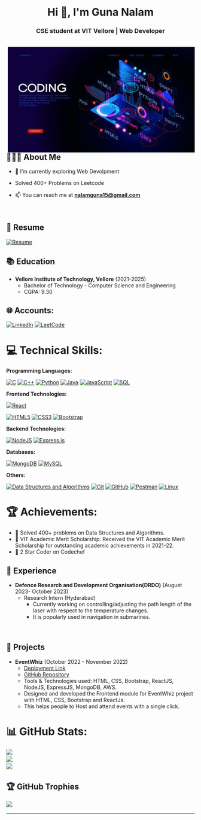 <!--

Here are some ideas to get you started:

- 🔭 I’m currently working on ...
- 🌱 I’m currently learning ...
- 👯 I’m looking to collaborate on ...
- 🤔 I’m looking for help with ...
- 💬 Ask me about ...
- 📫 How to reach me: ...
- 😄 Pronouns: ...
- ⚡ Fun fact: .
-->

<h1 align="center">Hi 👋, I'm Guna Nalam</h1>
<h3 align="center"> CSE student at VIT Vellore | Web Developer</h3>
<br>
<img align="right" alt="Coding" width="500" src="./Image1.jpg">

## 👨🏻‍💻 About Me 

- 🌱 I’m currently exploring Web Devolpment

- Solved 400+ Problems on Leetcode

- 📫 You can reach me at **nalamguna15@gmail.com**

<br>

## 📄 Resume 
[![Resume](https://img.shields.io/badge/View%20Resume-4285F4?style=for-the-badge&logo=Google%20Drive&logoColor=white)](https://docs.google.com/document/d/1FFyB05IgbxwoK_lEeXWO2TecX6N3ca3V/edit?usp=sharing&ouid=111359683343941815273&rtpof=true&sd=true)

## 📚 Education 

- **Vellore Institute of Technology, Vellore** (2021-2025)
  - Bachelor of Technology - Computer Science and Engineering 
  - CGPA: 9.30

## 🌐 Accounts:

[![LinkedIn](https://img.shields.io/badge/LinkedIn-0A66C2.svg?style=for-the-badge&logo=LinkedIn&logoColor=white)](https://www.linkedin.com/in/nalam-guna/) 
[![LeetCode](https://img.shields.io/static/v1?style=for-the-badge&message=LeetCode&color=222222&logo=LeetCode&logoColor=FFA116&label=)](https://leetcode.com/guna_nalam/) 

# 💻 Technical Skills:

**Programming Languages:**

[![C](https://img.shields.io/badge/C-A8B9CC.svg?style=for-the-badge&logo=C&logoColor=black)](https://www.cprogramming.com/)
[![C++](https://img.shields.io/badge/C++-00599C.svg?style=for-the-badge&logo=C++&logoColor=white)](https://cplusplus.com/)
[![Python](https://img.shields.io/badge/Python-3776AB.svg?style=for-the-badge&logo=Python&logoColor=white)](https://www.python.org/)
[![Java](https://img.shields.io/badge/java-%23ED8B00.svg?style=for-the-badge&logo=java&logoColor=white)](https://www.java.com/en/)
[![JavaScript](https://img.shields.io/badge/JavaScript-F7DF1E.svg?style=for-the-badge&logo=JavaScript&logoColor=black)](https://developer.mozilla.org/en-US/docs/Web/JavaScript/)
[![SQL](https://img.shields.io/badge/SQL-4479A1.svg?style=for-the-badge&logo=MySQL&logoColor=white)](https://www.mysql.com/)

**Frontend Technologies:**

[![React](https://img.shields.io/badge/React-61DAFB.svg?style=for-the-badge&logo=React&logoColor=black)](https://reactjs.org/)
<!--[![Redux](https://img.shields.io/badge/Redux-764ABC.svg?style=for-the-badge&logo=Redux&logoColor=white)](https://redux.js.org/)-->
[![HTML5](https://img.shields.io/badge/HTML5-E34F26.svg?style=for-the-badge&logo=HTML5&logoColor=white)](https://developer.mozilla.org/en-US/docs/Web/HTML/)
[![CSS3](https://img.shields.io/badge/CSS3-1572B6.svg?style=for-the-badge&logo=CSS3&logoColor=white)](https://developer.mozilla.org/en-US/docs/Web/CSS/)
[![Bootstrap](https://img.shields.io/badge/Bootstrap-7952B3.svg?style=for-the-badge&logo=Bootstrap&logoColor=white)](https://getbootstrap.com/)

**Backend Technologies:**

[![NodeJS](https://img.shields.io/badge/Node.js-339933.svg?style=for-the-badge&logo=nodedotjs&logoColor=white)](https://nodejs.org/en/)
[![Express.js](https://img.shields.io/badge/Express-000000.svg?style=for-the-badge&logo=Express&logoColor=white)](https://expressjs.com/)

**Databases:**

[![MongoDB](https://img.shields.io/badge/MongoDB-47A248.svg?style=for-the-badge&logo=MongoDB&logoColor=white)](https://www.mongodb.com/)
[![MySQL](https://img.shields.io/badge/MySQL-4479A1.svg?style=for-the-badge&logo=MySQL&logoColor=white)](https://www.mysql.com/)

**Others:**

[![Data Structures and Algorithms](https://img.shields.io/badge/Data%20Structures%20and%20Algorithms-808080.svg?style=for-the-badge&logo=DataCamp&logoColor=white)](https://techdevguide.withgoogle.com/paths/data-structures-and-algorithms/)
[![Git](https://img.shields.io/static/v1?style=for-the-badge&message=Git&color=F05032&logo=Git&logoColor=FFFFFF&label=)](https://git-scm.com/)
[![GitHub](https://img.shields.io/static/v1?style=for-the-badge&message=GitHub&color=181717&logo=GitHub&logoColor=FFFFFF&label=)](https://github.com/)
[![Postman](https://img.shields.io/badge/Postman-FF6C37?style=for-the-badge&logo=postman&logoColor=white)](https://www.postman.com/)
[![Linux](https://img.shields.io/badge/Linux-FCC624.svg?style=for-the-badge&logo=Linux&logoColor=black)](https://www.linux.org/)

# 🏆 Achievements:

- 🌟 Solved 400+ problems on Data Structures and Algorithms.
- 🌟 VIT Academic Merit Scholarship: Received the VIT Academic Merit Scholarship for outstanding academic achievements in 2021-22.
- 🌟 2 Star Coder on Codechef

## 💼 Experience 

- **Defence Research and Development Organisation(DRDO)** (August 2023- October 2023)
  - Research Intern (Hyderabad)
    - Currently working on controlling/adjusting the path length of the laser with respect to the temperature changes.
    - It is popularly used in navigation in submarines.

<br>

## 🚀 Projects 

- **EventWhiz** (October 2022 - November 2022)
  - [Deployment Link](https://eventwhiz.site/)
  - [GitHub Repository](https://github.com/GunaNalam/EventWhiz_Frontend)
  - Tools & Technologies used: HTML, CSS, Bootstrap, ReactJS, NodeJS, ExpressJS, MongoDB, AWS. 
  - Designed and developed the Frontend module for EventWhiz project with HTML, CSS, Bootstrap and ReactJs.
  -  This helps people to Host and attend events with a single click.

# 📊 GitHub Stats:

![](https://github-readme-stats.vercel.app/api?username=GunaNalam&theme=tokyonight&hide_border=false&include_all_commits=true&count_private=true)<br/>
![](https://github-readme-streak-stats.herokuapp.com/?user=GunaNalam&theme=tokyonight&hide_border=false)<br/>
![](https://github-readme-stats.vercel.app/api/top-langs/?username=GunaNalam&theme=tokyonight&hide_border=false&include_all_commits=true&count_private=true&layout=compact)

## 🏆 GitHub Trophies

![](https://github-profile-trophy.vercel.app/?username=GunaNalam&theme=tokyonight&no-frame=false&no-bg=false&margin-w=4)

---
